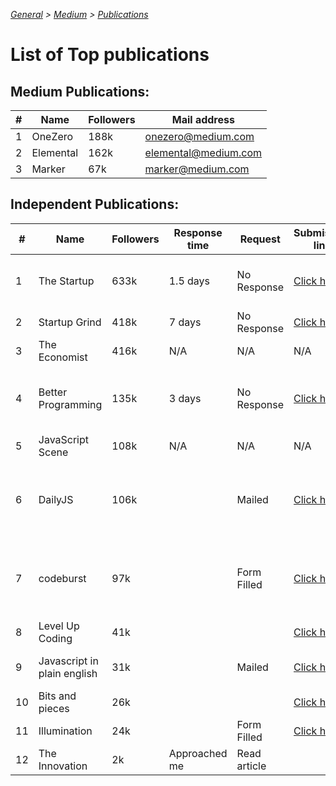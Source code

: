 _[General](../README.md) > [Medium](./main.md) > [Publications](./Publications.md)_

# List of Top publications

## Medium Publications:

| #   | Name      | Followers | Mail address         |
| --- | --------- | --------- | -------------------- |
| 1   | OneZero   | 188k      | onezero@medium.com   |
| 2   | Elemental | 162k      | elemental@medium.com |
| 3   | Marker    | 67k       | marker@medium.com    |

## Independent Publications:

| #   | Name                        | Followers | Response time | Request      | Submission link                                                                                                                      | Type  | Dates                             | Status |
| --- | --------------------------- | --------- | ------------- | ------------ | ------------------------------------------------------------------------------------------------------------------------------------ | ----- | --------------------------------- | ------ |
| 1   | The Startup                 | 633k      | 1.5 days      | No Response  | [Click here](https://medium.com/swlh/when-one-upvote-is-worth-a-thousand-visitors-3e8ed27bcd3e)                                      | Draft | 1AM 18th & 22nd July              |
| 2   | Startup Grind               | 418k      | 7 days        | No Response  | [Click here](https://airtable.com/shrShpeN89HrzCzOB)                                                                                 | Draft |
| 3   | The Economist               | 416k      | N/A           | N/A          | N/A                                                                                                                                  | N/A   | N/A                               | N/A    |
| 4   | Better Programming          | 135k      | 3 days        | No Response  | [Click here](https://docs.google.com/forms/d/e/1FAIpQLSdOKehayHZkk8YLtJeqTTr4XwDjldaRIWuhhpSbk4qSkpfPEw/viewform)                    | Draft | 2PM 19th & 1AM 22nd July          |
| 5   | JavaScript Scene            | 108k      | N/A           | N/A          | N/A                                                                                                                                  | N/A   | N/A                               | N/A    |
| 6   | DailyJS                     | 106k      |               | Mailed       | [Click here](https://medium.com/dailyjs/how-to-submit-your-story-to-dailyjs-30f02b2d5287)                                            | Any   | 130AM 24th July & 620PM 25th July |
| 7   | codeburst                   | 97k       |               | Form Filled  | [Click here](https://codeburst.io/how-to-write-for-codeburst-io-63fec4bf111c)                                                        | Any   | 135AM 24th July & 625PM 25th July |
| 8   | Level Up Coding             | 41k       |               |              | [Click here](https://levelup.gitconnected.com/how-to-get-published-on-gitconnected-dac547ef556b)                                     | Draft |
| 9   | Javascript in plain english | 31k       |               | Mailed       | [Click here](https://medium.com/javascript-in-plain-english/https-medium-com-javascript-in-plain-english-join-our-team-b0854ead7d14) | -     | 430AM 23rd July                   | Writer |
| 10  | Bits and pieces             | 26k       |               |              | [Click here](https://blog.bitsrc.io/how-to-write-a-post-for-bits-and-pieces-13de0133151b)                                            | Draft |
| 11  | Illumination                | 24k       |               | Form Filled  | [Click here](https://digitalmehmet.com/contact/)                                                                                     | Draft | 18th July                         | Writer |
| 12  | The Innovation              | 2k        | Approached me | Read article |                                                                                                                                      | Any   |                                   | Writer |
